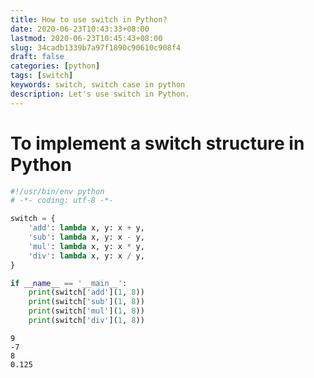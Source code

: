 ```yaml
---
title: How to use switch in Python?
date: 2020-06-23T10:43:33+08:00
lastmod: 2020-06-23T10:45:43+08:00
slug: 34cadb1339b7a97f1890c90610c908f4
draft: false
categories: [python]
tags: [switch]
keywords: switch, switch case in python
description: Let's use switch in Python.
---
```

# To implement a switch structure in Python

```python
#!/usr/bin/env python
# -*- coding: utf-8 -*-

switch = {
    'add': lambda x, y: x + y,
    'sub': lambda x, y: x - y,
    'mul': lambda x, y: x * y,
    'div': lambda x, y: x / y,
}

if __name__ == '__main__':
    print(switch['add'](1, 8))
    print(switch['sub'](1, 8))
    print(switch['mul'](1, 8))
    print(switch['div'](1, 8))

```

```text
9
-7
8
0.125
```